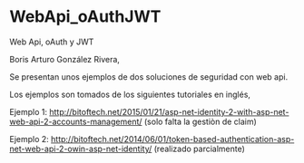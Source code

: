 # WebApi_oAuthJWT
Web Api, oAuth y JWT

Boris Arturo González Rivera, 

Se presentan unos ejemplos de dos soluciones de seguridad con web api.

Los ejemplos son tomados de los siguientes tutoriales en inglés,

Ejemplo 1: http://bitoftech.net/2015/01/21/asp-net-identity-2-with-asp-net-web-api-2-accounts-management/ (solo falta la gestiòn de claim)

Ejemplo 2: http://bitoftech.net/2014/06/01/token-based-authentication-asp-net-web-api-2-owin-asp-net-identity/ (realizado parcialmente)
